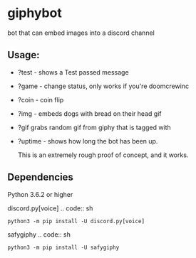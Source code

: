 # giphybot
bot that can embed images into a discord channel

## Usage:

* ?test - shows a Test passed message
* ?game - change status, only works if you're doomcrewinc
* ?coin - coin flip
* ?img - embeds dogs with bread on their head gif
* ?gif <tag> grabs random gif from giphy that is tagged with <tag>
* ?uptime - shows how long the bot has been up.
  
  
  This is an extremely rough proof of concept, and it works.


## Dependencies
Python 3.6.2 or higher

discord.py[voice]
.. code:: sh

    python3 -m pip install -U discord.py[voice]
    
safygiphy
.. code:: sh

    python3 -m pip install -U safygiphy
    
